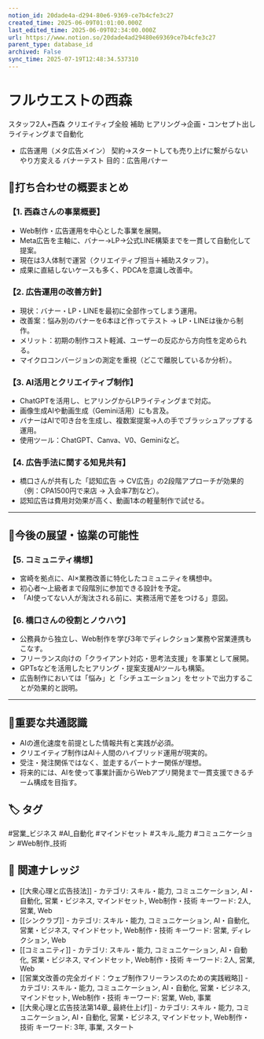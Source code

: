 ```yaml
---
notion_id: 20dade4a-d294-80e6-9369-ce7b4cfe3c27
created_time: 2025-06-09T01:01:00.000Z
last_edited_time: 2025-06-09T02:34:00.000Z
url: https://www.notion.so/20dade4ad29480e69369ce7b4cfe3c27
parent_type: database_id
archived: False
sync_time: 2025-07-19T12:48:34.537310
---
```


# フルウエストの西森

スタッフ2人+西森
クリエイティブ全般
補助
ヒアリング→企画・コンセプト出し
ライティングまで自動化
- 広告運用（メタ広告メイン）
契約→スタートしても売り上げに繋がらない
やり方変える
バナーテスト
目的：広告用バナー
## 🔹打ち合わせの概要まとめ
### 【1. 西森さんの事業概要】
- Web制作・広告運用を中心とした事業を展開。
- Meta広告を主軸に、バナー→LP→公式LINE構築までを一貫して自動化して提案。
- 現在は3人体制で運営（クリエイティブ担当＋補助スタッフ）。
- 成果に直結しないケースも多く、PDCAを意識し改善中。
### 【2. 広告運用の改善方針】
- 現状：バナー・LP・LINEを最初に全部作ってしまう運用。
- 改善案：悩み別のバナーを6本ほど作ってテスト → LP・LINEは後から制作。
- メリット：初期の制作コスト軽減、ユーザーの反応から方向性を定められる。
- マイクロコンバージョンの測定を重視（どこで離脱しているか分析）。
### 【3. AI活用とクリエイティブ制作】
- ChatGPTを活用し、ヒアリングからLPライティングまで対応。
- 画像生成AIや動画生成（Gemini活用）にも言及。
- バナーはAIで叩き台を生成し、複数案提案→人の手でブラッシュアップする運用。
- 使用ツール：ChatGPT、Canva、V0、Geminiなど。
### 【4. 広告手法に関する知見共有】
- 橋口さんが共有した「認知広告 → CV広告」の2段階アプローチが効果的（例：CPA1500円で来店 → 入会率7割など）。
- 認知広告は費用対効果が高く、動画1本の軽量制作で試せる。
---
## 🔹今後の展望・協業の可能性
### 【5. コミュニティ構想】
- 宮崎を拠点に、AI×業務改善に特化したコミュニティを構想中。
- 初心者〜上級者まで段階別に参加できる設計を予定。
- 「AI使ってない人が淘汰される前に、実務活用で差をつける」意図。
### 【6. 橋口さんの役割とノウハウ】
- 公務員から独立し、Web制作を学び3年でディレクション業務や営業連携もこなす。
- フリーランス向けの「クライアント対応・思考法支援」を事業として展開。
- GPTsなどを活用したヒアリング・提案支援AIツールも構築。
- 広告制作においては「悩み」と「シチュエーション」をセットで出力することが効果的と説明。
---
## 🔹重要な共通認識
- AIの進化速度を前提とした情報共有と実践が必須。
- クリエイティブ制作はAI＋人間のハイブリッド運用が現実的。
- 受注・発注関係ではなく、並走するパートナー関係が理想。
- 将来的には、AIを使って事業計画からWebアプリ開発まで一貫支援できるチーム構成を目指す。

## 🏷️ タグ
#営業_ビジネス #AI_自動化 #マインドセット #スキル_能力 #コミュニケーション #Web制作_技術

## 🔗 関連ナレッジ
- [[大衆心理と広告技法]] - カテゴリ: スキル・能力, コミュニケーション, AI・自動化, 営業・ビジネス, マインドセット, Web制作・技術 キーワード: 2人, 営業, Web
- [[シンクラブ]] - カテゴリ: スキル・能力, コミュニケーション, AI・自動化, 営業・ビジネス, マインドセット, Web制作・技術 キーワード: 営業, ディレクション, Web
- [[コミュニティ]] - カテゴリ: スキル・能力, コミュニケーション, AI・自動化, 営業・ビジネス, マインドセット, Web制作・技術 キーワード: 2人, 営業, Web
- [[営業文改善の完全ガイド：ウェブ制作フリーランスのための実践戦略]] - カテゴリ: スキル・能力, コミュニケーション, AI・自動化, 営業・ビジネス, マインドセット, Web制作・技術 キーワード: 営業, Web, 事業
- [[大衆心理と広告技法第14章_ 最終仕上げ]] - カテゴリ: スキル・能力, コミュニケーション, AI・自動化, 営業・ビジネス, マインドセット, Web制作・技術 キーワード: 3年, 事業, スタート
